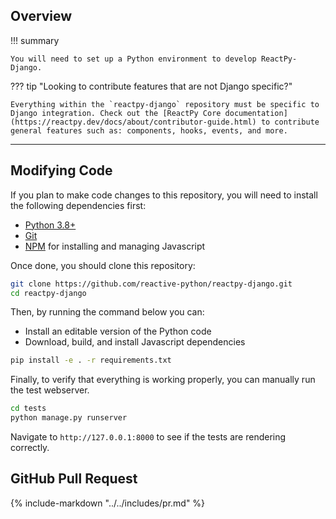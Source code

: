 ## Overview

!!! summary

    You will need to set up a Python environment to develop ReactPy-Django.

??? tip "Looking to contribute features that are not Django specific?"

    Everything within the `reactpy-django` repository must be specific to Django integration. Check out the [ReactPy Core documentation](https://reactpy.dev/docs/about/contributor-guide.html) to contribute general features such as: components, hooks, events, and more.

---

## Modifying Code

If you plan to make code changes to this repository, you will need to install the following dependencies first:

-   [Python 3.8+](https://www.python.org/downloads/)
-   [Git](https://git-scm.com/downloads)
-   [NPM](https://docs.npmjs.com/try-the-latest-stable-version-of-npm) for installing and managing Javascript

Once done, you should clone this repository:

```bash linenums="0"
git clone https://github.com/reactive-python/reactpy-django.git
cd reactpy-django
```

Then, by running the command below you can:

-   Install an editable version of the Python code
-   Download, build, and install Javascript dependencies

```bash linenums="0"
pip install -e . -r requirements.txt
```

Finally, to verify that everything is working properly, you can manually run the test webserver.

```bash linenums="0"
cd tests
python manage.py runserver
```

Navigate to `http://127.0.0.1:8000` to see if the tests are rendering correctly.

## GitHub Pull Request

{% include-markdown "../../includes/pr.md" %}
